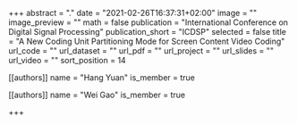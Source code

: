 +++
abstract = "."
date = "2021-02-26T16:37:31+02:00"
image = ""
image_preview = ""
math = false
publication = "International Conference on Digital Signal Processing"
publication_short = "ICDSP"
selected = false
title = "A New Coding Unit Partitioning Mode for Screen Content Video Coding"
url_code = ""
url_dataset = ""
url_pdf = ""
url_project = ""
url_slides = ""
url_video = ""
sort_position = 14

[[authors]]
    name = "Hang Yuan"
    is_member = true

[[authors]]
    name = "Wei Gao"
    is_member = true

+++




